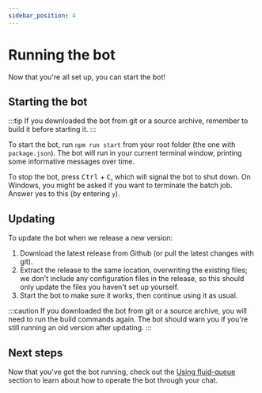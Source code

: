 ```yaml
---
sidebar_position: 4
---
```


# Running the bot

Now that you're all set up, you can start the bot!

## Starting the bot

:::tip
If you downloaded the bot from git or a source archive, remember to build it before starting it.
:::

To start the bot, run `npm run start` from your root folder (the one with `package.json`). The bot will run in your current terminal window, printing some informative messages over time.

To stop the bot, press <kbd>Ctrl</kbd>&nbsp;+&nbsp;<kbd>C</kbd>, which will signal the bot to shut down. On Windows, you might be asked if you want to terminate the batch job. Answer yes to this (by entering `y`).

## Updating

To update the bot when we release a new version:

1. Download the latest release from Github (or pull the latest changes with git).
2. Extract the release to the same location, overwriting the existing files; we don't include any configuration files in the release, so this should only update the files you haven't set up yourself.
3. Start the bot to make sure it works, then continue using it as usual.

:::caution
If you downloaded the bot from git or a source archive, you will need to run the build commands again. The bot should warn you if you're still running an old version after updating.
:::

## Next steps

Now that you've got the bot running, check out the [Using fluid-queue](../../fluid-queue/index.md) section to learn about how to operate the bot through your chat.
